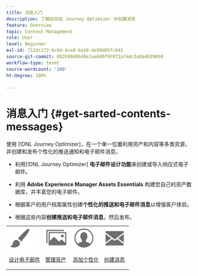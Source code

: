 ```yaml
---
title: 消息入门
description: 了解如何在 Journey Optimizer 中创建消息
feature: Overview
topic: Content Management
role: User
level: Beginner
exl-id: 712dc172-6c0d-4ce8-ba16-de99d65fc641
source-git-commit: 882b99d9b49e1ae6d0f97872a74dc5a8a4639050
workflow-type: tm+mt
source-wordcount: '100'
ht-degree: 100%

---
```


# 消息入门 {#get-sarted-contents-messages}

使用 [!DNL Journey Optimizer]，在一个单一位置利用资产和内容等多类资源，并创建和发布个性化的推送通知和电子邮件消息。

* 利用[!DNL Journey Optimizer] **电子邮件设计功能**&#x200B;来创建或导入响应式电子邮件。

* 利用 **Adobe Experience Manager Assets Essentials** 构建您自己的资产数据库，并丰富您的电子邮件。

* 根据客户的用户档案属性创建&#x200B;**个性化的推送和电子邮件消息**&#x200B;以增强客户体验。

* 根据这些内容&#x200B;**创建推送和电子邮件消息**，然后发布。

<table>
<tr>
<td><img src="assets/do-not-localize/icon_design.svg" width="60px"><p><a href="design-emails.md">设计电子邮件</a></p></td>
<td><img src="assets/do-not-localize/icon_assets.svg" width="60px"><p><a href="assets-essentials.md">管理资产</a></p></td>
<td><img src="assets/do-not-localize/icon_personalization.svg" width="60px"><p><a href="../personalization/personalize.md">添加个性化</a></p></td>
<td><img src="assets/do-not-localize/icon_messages.svg" width="60px"><p><a href="create-message.md">创建消息</a></p></td></tr>
</table>

